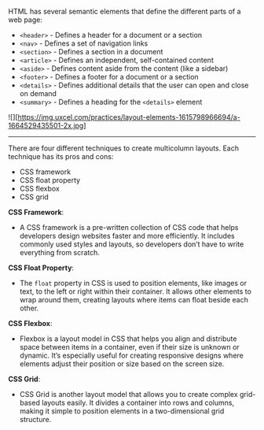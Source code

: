 
HTML has several semantic elements that define the different parts of a web page:

- `<header>` - Defines a header for a document or a section
- `<nav>` - Defines a set of navigation links
- `<section>` - Defines a section in a document
- `<article>` - Defines an independent, self-contained content
- `<aside>` - Defines content aside from the content (like a sidebar)
- `<footer>` - Defines a footer for a document or a section
- `<details>` - Defines additional details that the user can open and close on demand
- `<summary>` - Defines a heading for the `<details>` element

![][https://img.uxcel.com/practices/layout-elements-1615798966694/a-1664529435501-2x.jpg]

---

There are four different techniques to create multicolumn layouts. Each technique has its pros and cons:

- CSS framework
- CSS float property
- CSS flexbox
- CSS grid


**CSS Framework**:

- A CSS framework is a pre-written collection of CSS code that helps developers design websites faster and more efficiently. It includes commonly used styles and layouts, so developers don’t have to write everything from scratch.

 **CSS Float Property**:

- The `float` property in CSS is used to position elements, like images or text, to the left or right within their container. It allows other elements to wrap around them, creating layouts where items can float beside each other.

 **CSS Flexbox**:

- Flexbox is a layout model in CSS that helps you align and distribute space between items in a container, even if their size is unknown or dynamic. It’s especially useful for creating responsive designs where elements adjust their position or size based on the screen size.

 **CSS Grid**:

- CSS Grid is another layout model that allows you to create complex grid-based layouts easily. It divides a container into rows and columns, making it simple to position elements in a two-dimensional grid structure.
